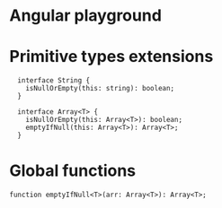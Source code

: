 # Angular playground

# Primitive types extensions 

``` 
  interface String {
    isNullOrEmpty(this: string): boolean;
  }

  interface Array<T> {
    isNullOrEmpty(this: Array<T>): boolean;
    emptyIfNull(this: Array<T>): Array<T>;
  } 
``` 

# Global functions

```function emptyIfNull<T>(arr: Array<T>): Array<T>;```
